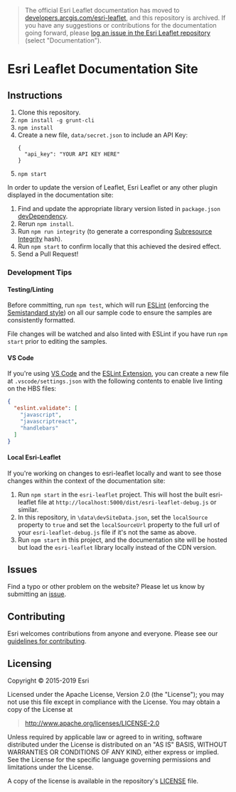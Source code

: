 > The official Esri Leaflet documentation has moved to [developers.arcgis.com/esri-leaflet](https://developers.arcgis.com/esri-leaflet/), and this repository is archived. If you have any suggestions or contributions for the documentation going forward, please [log an issue in the Esri Leaflet repository](https://github.com/Esri/esri-leaflet/issues/new/choose) (select "Documentation").

# Esri Leaflet Documentation Site

## Instructions

1. Clone this repository.
2. `npm install -g grunt-cli`
3. `npm install`
4. Create a new file, `data/secret.json` to include an API Key:
   ```
   {
     "api_key": "YOUR API KEY HERE"
   }
   ```
4. `npm start`

In order to update the version of Leaflet, Esri Leaflet or any other plugin displayed in the documentation site:

1. Find and update the appropriate library version listed in `package.json` [devDependency](https://github.com/Esri/esri-leaflet-doc/blob/master/package.json).
2. Rerun `npm install`.
3. Run `npm run integrity` (to generate a corresponding [Subresource Integrity](https://w3c.github.io/webappsec-subresource-integrity/) hash).
4. Run `npm start` to confirm locally that this achieved the desired effect.
5. Send a Pull Request!

### Development Tips

#### Testing/Linting

Before committing, run `npm test`, which will run [ESLint](https://eslint.org/) (enforcing the [Semistandard style](https://github.com/standard/semistandard)) on all our sample code to ensure the samples are consistently formatted.

File changes will be watched and also linted with ESLint if you have run `npm start` prior to editing the samples.

#### VS Code

If you're using [VS Code](https://code.visualstudio.com/) and the [ESLint Extension](https://marketplace.visualstudio.com/items?itemName=dbaeumer.vscode-eslint), you can create a new file at `.vscode/settings.json` with the following contents to enable live linting on the HBS files:

```json
{
  "eslint.validate": [
    "javascript",
    "javascriptreact",
    "handlebars"
  ]
}
```

#### Local Esri-Leaflet

If you're working on changes to esri-leaflet locally and want to see those changes within the context of the documentation site:

1. Run `npm start` in the `esri-leaflet` project. This will host the built esri-leaflet file at `http://localhost:5000/dist/esri-leaflet-debug.js` or similar.
1. In this repository, in `\data\devSiteData.json`, set the `localSource` property to `true` and set the `localSourceUrl` property to the full url of your `esri-leaflet-debug.js` file if it's not the same as above.
1. Run `npm start` in this project, and the documentation site will be hosted but load the `esri-leaflet` library locally instead of the CDN version.

## Issues

Find a typo or other problem on the website?  Please let us know by submitting an [issue](https://github.com/Esri/esri-leaflet-doc/issues).

## Contributing

Esri welcomes contributions from anyone and everyone. Please see our [guidelines for contributing](https://github.com/Esri/esri-leaflet/blob/master/CONTRIBUTING.md).

## Licensing

Copyright &copy; 2015-2019 Esri

Licensed under the Apache License, Version 2.0 (the "License");
you may not use this file except in compliance with the License.
You may obtain a copy of the License at

> http://www.apache.org/licenses/LICENSE-2.0

Unless required by applicable law or agreed to in writing, software
distributed under the License is distributed on an "AS IS" BASIS,
WITHOUT WARRANTIES OR CONDITIONS OF ANY KIND, either express or implied.
See the License for the specific language governing permissions and
limitations under the License.

A copy of the license is available in the repository's [LICENSE](./LICENSE) file.
